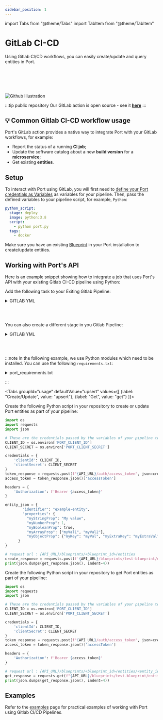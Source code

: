 ```yaml
---
sidebar_position: 1
---
```


import Tabs from "@theme/Tabs"
import TabItem from "@theme/TabItem"

# GitLab CI-CD

Using Gitlab CI/CD workflows, you can easily create/update and query entities in Port.


<br></br>
<br></br>

![Github Illustration](../../../../../static/img/build-your-software-catalog/sync-data-to-catalog/gitlab/gitlabci-illustration.jpg)

:::tip public repository
Our GitLab action is open source - see it [**here**](https://github.com/port-labs/port-github-action)
:::

## 💡 Common Gitlab CI-CD workflow usage

Port's GitLab action provides a native way to integrate Port with your GitLab workflows, for example:

- Report the status of a running **CI job**;
- Update the software catalog about a new **build version** for a **microservice**;
- Get existing **entities**.

## Setup

To interact with Port using GitLab, you will first need to [define your Port credentials as Variables](https://docs.gitlab.com/ee/ci/variables/#gitlab-cicd-variables) as variables for your pipeline.
Then, pass the defined variables to your pipeline script, for example, `Python`:

```yaml showLineNumbers
python_script:
  stage: deploy
  image: python:3.8
  script:
    - python port.py
  tags:
    - docker
```


Make sure you have an existing [Blueprint](../../../../build-your-software-catalog/define-your-data-model/setup-blueprint/setup-blueprint.md) in your Port installation to create/update entities.

## Working with Port's API

Here is an example snippet showing how to integrate a job that uses Port's API with your existing Gitlab CI-CD pipeline using Python:

Add the following task to your Exiting Gitlab Pipeline:

<details>
  <summary> GITLAB YML </summary>

```yaml showLineNumbers
  script:
    - pip install -r port_requirements.txt
    - PORT_CLIENT_ID=$PORT_CLIENT_ID PORT_CLIENT_SECRET=$PORT_CLIENT_SECRET python port.py
```
</details>

<br></br>

You can also create a different stage in you Gitlab Pipeline:

<details>
  <summary> GITLAB YML </summary>

```yaml showLineNumbers
python_script:
  stage: deploy
  image: python:3.8
  script:
    - pip install -r port_requirements.txt
    - PORT_CLIENT_ID=$PORT_CLIENT_ID PORT_CLIENT_SECRET=$PORT_CLIENT_SECRET python port.py

```
</details>

<br></br>

:::note
In the following example, we use Python modules which need to be installed. You can use the following `requirements.txt`:

<details>
  <summary> port_requirements.txt </summary>

```
requests>=2.28.2
python-gitlab

```

</details>

:::

<Tabs groupId="usage" defaultValue="upsert" values={[
{label: "Create/Update", value: "upsert"},
{label: "Get", value: "get"}
]}>

<TabItem value="upsert">

Create the following Python script in your repository to create or update Port entities as part of your pipeline:

```python showLineNumbers
import os
import requests
import json

# These are the credentials passed by the variables of your pipeline to your tasks and in to your env
CLIENT_ID = os.environ['PORT_CLIENT_ID']
CLIENT_SECRET = os.environ['PORT_CLIENT_SECRET']

credentials = {
    'clientId': CLIENT_ID,
    'clientSecret': CLIENT_SECRET
}
token_response = requests.post(f"{API_URL}/auth/access_token", json=credentials)
access_token = token_response.json()['accessToken']

headers = {
	'Authorization': f'Bearer {access_token}'
}

entity_json = {
        "identifier": "example-entity",
        "properties": {
          "myStringProp": "My value",
          "myNumberProp": 1,
          "myBooleanProp": true,
          "myArrayProp": ["myVal1", "myVal2"],
          "myObjectProp": {"myKey": "myVal", "myExtraKey": "myExtraVal"}
      }
}

# request url : {API_URL}/blueprints/<blueprint_id>/entities
create_response = requests.post(f'{API_URL}/blueprints/test-blueprint/entities?upsert=true', json=entity_json, headers=headers)
print(json.dumps(get_response.json(), indent=4))
```

</TabItem>
<TabItem value="get">

Create the following Python script in your repository to get Port entities as part of your pipeline:

```python showLineNumbers
import os
import requests
import json

# These are the credentials passed by the variables of your pipeline to your tasks and in to your env
CLIENT_ID = os.environ['PORT_CLIENT_ID']
CLIENT_SECRET = os.environ['PORT_CLIENT_SECRET']

credentials = {
    'clientId': CLIENT_ID,
    'clientSecret': CLIENT_SECRET
}
token_response = requests.post(f"{API_URL}/auth/access_token", json=credentials)
access_token = token_response.json()['accessToken']

headers = {
	'Authorization': f'Bearer {access_token}'
}

# request url : {API_URL}/blueprints/<blueprint_id>/entities/<entity_id>
get_response = requests.get(f"{API_URL}/blueprints/test-blueprint/entities/test-entity", headers=headers)
print(json.dumps(get_response.json(), indent=4))
```

</TabItem>
</Tabs>

## Examples

Refer to the [examples](./examples.md) page for practical examples of working with Port using Gitlab CI/CD Pipelines.
